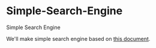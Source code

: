 # Simple-Search-Engine
Simple Search Engine

We'll make simple search engine based on [this document](https://medium.com/filament-ai/making-text-search-learn-from-feedback-4fe210fd87b0).
